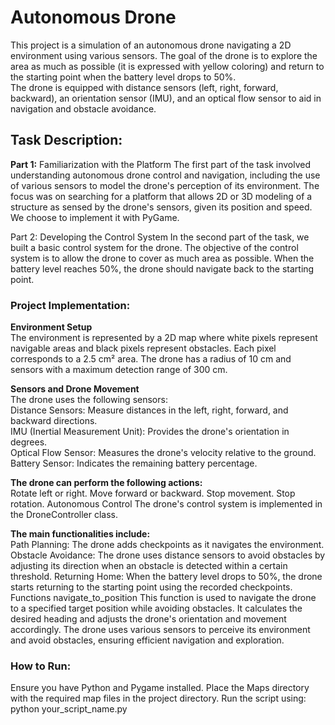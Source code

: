 # Autonomous Drone
This project is a simulation of an autonomous drone navigating a 2D environment using various sensors. The goal of the drone is to explore the area as much as possible (it is expressed with yellow coloring) and return to the starting point when the battery level drops to 50%.<br /> 
The drone is equipped with distance sensors (left, right, forward, backward), an orientation sensor (IMU), and an optical flow sensor to aid in navigation and obstacle avoidance.

## Task Description:
__Part 1:__ Familiarization with the Platform
The first part of the task involved understanding autonomous drone control and navigation, including the use of various sensors to model the drone's perception of its environment. The focus was on searching for a platform that allows 2D or 3D modeling of a structure as sensed by the drone's sensors, given its position and speed. We choose to implement it with PyGame.

Part 2: Developing the Control System
In the second part of the task, we built a basic control system for the drone. The objective of the control system is to allow the drone to cover as much area as possible. When the battery level reaches 50%, the drone should navigate back to the starting point.

### Project Implementation:
**Environment Setup** <br />
The environment is represented by a 2D map where white pixels represent navigable areas and black pixels represent obstacles. Each pixel corresponds to a 2.5 cm² area. The drone has a radius of 10 cm and sensors with a maximum detection range of 300 cm.

**Sensors and Drone Movement** <br />
The drone uses the following sensors:<br />
Distance Sensors: Measure distances in the left, right, forward, and backward directions.<br />
IMU (Inertial Measurement Unit): Provides the drone's orientation in degrees.<br />
Optical Flow Sensor: Measures the drone's velocity relative to the ground.<br />
Battery Sensor: Indicates the remaining battery percentage.

**The drone can perform the following actions:** <br />
Rotate left or right.
Move forward or backward.
Stop movement.
Stop rotation.
Autonomous Control
The drone's control system is implemented in the DroneController class. 

**The main functionalities include:** <br />
Path Planning: The drone adds checkpoints as it navigates the environment.
Obstacle Avoidance: The drone uses distance sensors to avoid obstacles by adjusting its direction when an obstacle is detected within a certain threshold.
Returning Home: When the battery level drops to 50%, the drone starts returning to the starting point using the recorded checkpoints.
Functions
navigate_to_position
This function is used to navigate the drone to a specified target position while avoiding obstacles. It calculates the desired heading and adjusts the drone's orientation and movement accordingly.
The drone uses various sensors to perceive its environment and avoid obstacles, ensuring efficient navigation and exploration.

### How to Run:
Ensure you have Python and Pygame installed.
Place the Maps directory with the required map files in the project directory.
Run the script using: python your_script_name.py
